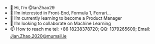 - 👋 Hi, I’m @IanZhao29
- 👀 I’m interested in Front-End, Formula 1, Ferrari...
- 🌱 I’m currently learning to become a Product Manager
- 💞️ I’m looking to collaborate on Machine Learning
- 📫 How to reach me tel: +86 18238378720; QQ: 1379265609; Email: Jian.Zhao.2020@mumail.ie

<!---
IanZhao29/IanZhao29 is a ✨ special ✨ repository because its `README.md` (this file) appears on your GitHub profile.
You can click the Preview link to take a look at your changes.
--->
